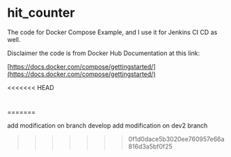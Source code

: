 # hit_counter
The code for Docker Compose Example, and I use it for Jenkins CI CD as well.

Disclaimer the code is from Docker Hub Documentation at this link:

[https://docs.docker.com/compose/gettingstarted/](https://docs.docker.com/compose/gettingstarted/)

<<<<<<< HEAD
#
=======


add modification on branch develop
add modification on dev2 branch
>>>>>>> 0f1d0dace5b3020ee760957e66a816d3a5bf0f25
